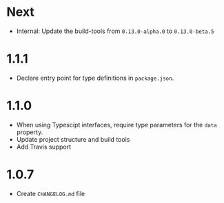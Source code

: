 # Next

- Internal: Update the build-tools from `0.13.0-alpha.0` to `0.13.0-beta.5`

# 1.1.1

- Declare entry point for type definitions in `package.json`.

# 1.1.0

- When using Typescipt interfaces, require type parameters for the `data` property.
- Update project structure and build tools
- Add Travis support

# 1.0.7

- Create `CHANGELOG.md` file
